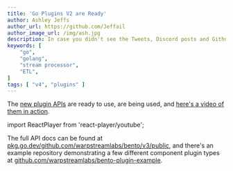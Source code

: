 ```yaml
---
title: 'Go Plugins V2 are Ready'
author: Ashley Jeffs
author_url: https://github.com/Jeffail
author_image_url: /img/ash.jpg
description: In case you didn't see the Tweets, Discord posts and Github activity
keywords: [
    "go",
    "golang",
    "stream processor",
    "ETL",
]
tags: [ "v4", "plugins" ]
---
```


The [new plugin APIs](https://pkg.go.dev/github.com/warpstreamlabs/bento/v3/public/service) are ready to use, are being used, and [here's a video of them in action](https://youtu.be/uH6mKw-Ly0g).

import ReactPlayer from 'react-player/youtube';

<div className='container margin-vert--lg'>
  <div className='row row--no-gutters'>
    <ReactPlayer
        className='col'
        height='300px'
        url='https://www.youtube.com/embed/uH6mKw-Ly0g'
        controls={true}
    />
  </div>
</div>

The full API docs can be found at [pkg.go.dev/github.com/warpstreamlabs/bento/v3/public](https://pkg.go.dev/github.com/warpstreamlabs/bento/v3/public), and there's an example repository demonstrating a few different component plugin types at [github.com/warpstreamlabs/bento-plugin-example](https://github.com/warpstreamlabs/bento-plugin-example).
